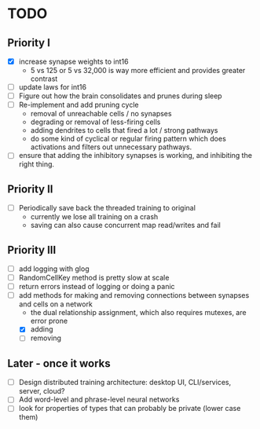 # TODO

## Priority I
- [x] increase synapse weights to int16
  - 5 vs 125 or 5 vs 32,000 is way more efficient and provides greater contrast
- [ ] update laws for int16
- [ ] Figure out how the brain consolidates and prunes during sleep
- [ ] Re-implement and add pruning cycle
  - removal of unreachable cells / no synapses
  - degrading or removal of less-firing cells
  - adding dendrites to cells that fired a lot / strong pathways
  - do some kind of cyclical or regular firing pattern which does activations
  and filters out unnecessary pathways.
- [ ] ensure that adding the inhibitory synapses is working, and inhibiting the right thing.

## Priority II
- [ ] Periodically save back the threaded training to original
    - currently we lose all training on a crash
    - saving can also cause concurrent map read/writes and fail

## Priority III
- [ ] add logging with glog
- [ ] RandomCellKey method is pretty slow at scale
- [ ] return errors instead of logging or doing a panic
- [ ] add methods for making and removing connections between synapses and cells on a network
    - the dual relationship assignment, which also requires mutexes, are error prone
    - [x] adding
    - [ ] removing

## Later - once it works
- [ ] Design distributed training architecture: desktop UI, CLI/services, server, cloud?
- [ ] Add word-level and phrase-level neural networks
- [ ] look for properties of types that can probably be private (lower case them)

